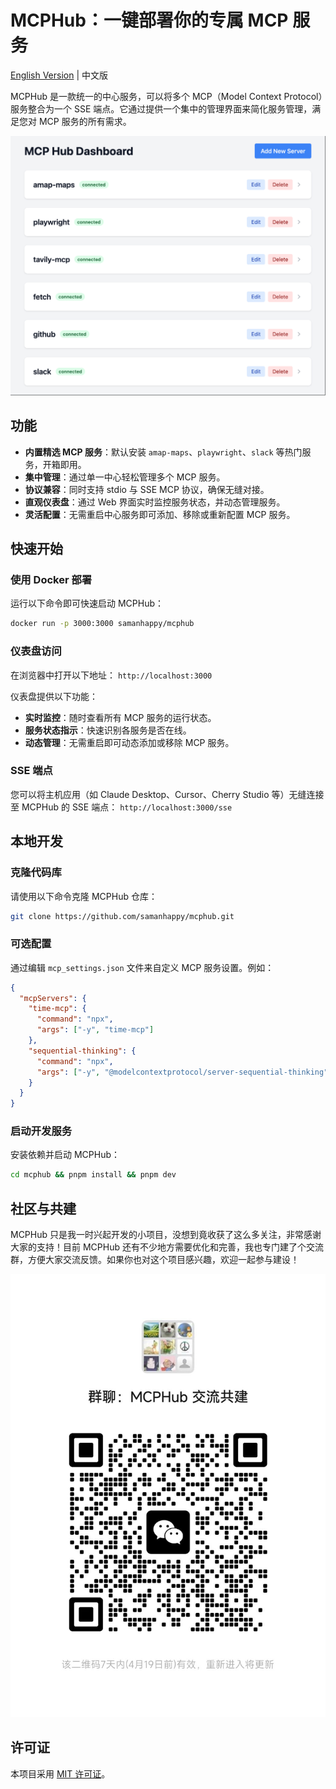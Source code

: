# MCPHub：一键部署你的专属 MCP 服务

[English Version](README.md) | 中文版

MCPHub 是一款统一的中心服务，可以将多个 MCP（Model Context Protocol）服务整合为一个 SSE 端点。它通过提供一个集中的管理界面来简化服务管理，满足您对 MCP 服务的所有需求。

![仪表盘预览](assets/dashboard.png)

## 功能

- **内置精选 MCP 服务**：默认安装 `amap-maps`、`playwright`、`slack` 等热门服务，开箱即用。
- **集中管理**：通过单一中心轻松管理多个 MCP 服务。
- **协议兼容**：同时支持 stdio 与 SSE MCP 协议，确保无缝对接。
- **直观仪表盘**：通过 Web 界面实时监控服务状态，并动态管理服务。
- **灵活配置**：无需重启中心服务即可添加、移除或重新配置 MCP 服务。

## 快速开始

### 使用 Docker 部署

运行以下命令即可快速启动 MCPHub：

```bash
docker run -p 3000:3000 samanhappy/mcphub
```

### 仪表盘访问

在浏览器中打开以下地址： `http://localhost:3000`

仪表盘提供以下功能：
- **实时监控**：随时查看所有 MCP 服务的运行状态。
- **服务状态指示**：快速识别各服务是否在线。
- **动态管理**：无需重启即可动态添加或移除 MCP 服务。

### SSE 端点

您可以将主机应用（如 Claude Desktop、Cursor、Cherry Studio 等）无缝连接至 MCPHub 的 SSE 端点： `http://localhost:3000/sse`

## 本地开发

### 克隆代码库

请使用以下命令克隆 MCPHub 仓库：

```bash
git clone https://github.com/samanhappy/mcphub.git
```

### 可选配置

通过编辑 `mcp_settings.json` 文件来自定义 MCP 服务设置。例如：

```json
{
  "mcpServers": {
    "time-mcp": {
      "command": "npx",
      "args": ["-y", "time-mcp"]
    },
    "sequential-thinking": {
      "command": "npx",
      "args": ["-y", "@modelcontextprotocol/server-sequential-thinking"]
    }
  }
}
```

### 启动开发服务

安装依赖并启动 MCPHub：

```bash
cd mcphub && pnpm install && pnpm dev
```

## 社区与共建

MCPHub 只是我一时兴起开发的小项目，没想到竟收获了这么多关注，非常感谢大家的支持！目前 MCPHub 还有不少地方需要优化和完善，我也专门建了个交流群，方便大家交流反馈。如果你也对这个项目感兴趣，欢迎一起参与建设！

![微信交流群](assets/wegroup.jpg)

## 许可证

本项目采用 [MIT 许可证](LICENSE)。
